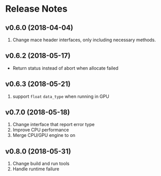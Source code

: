 Release Notes
=====

v0.6.0 (2018-04-04)
------
1. Change mace header interfaces, only including necessary methods.

v0.6.2 (2018-05-17)
------
* Return status instead of abort when allocate failed

v0.6.3 (2018-05-21)
------
1. support `float` `data_type` when running in GPU

v0.7.0 (2018-05-18)
------
1. Change interface that report error type
2. Improve CPU performance
3. Merge CPU/GPU engine to on

v0.8.0 (2018-05-31)
------
1. Change build and run tools
2. Handle runtime failure
